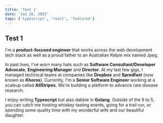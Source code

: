 ```yaml
---
title: 'Test 1'
date: 'Jan 26, 2023'
tags: ['typescript', 'react', 'featured']
---
```


## Test 1

I'm a **product-focused engineer** that works across the web development tech stack as well as a proud father to an Australian Kelpie mix named Jpeg.

In past lives, I've worn many hats such as **Software Consultant/Developer Advocate**, **Engineering Manager** and **Director**. At my last few gigs, I managed technical teams at companies like **Dropbox** and **Spredfast** (now known as **Khoros**). Currently, I'm a **Senior Software Engineer** working at a scaleup called **AllStripes**. We're building a platform to advance rare disease research.

I enjoy writing **Typescript** but also dabble in **Golang**. Outside of the 9 to 5, you can catch me hosting whiskey tasting events, going for a trail run, or spending some quality time with my wonderful wife and our beautiful daughter.

